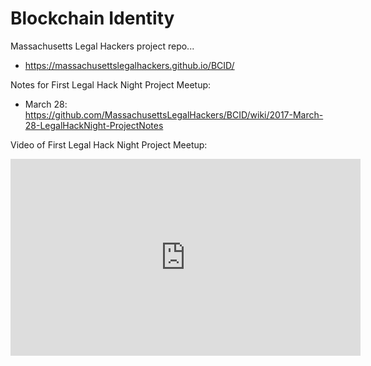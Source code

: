 # Blockchain Identity

Massachusetts Legal Hackers project repo...

* https://massachusettslegalhackers.github.io/BCID/


Notes for First Legal Hack Night Project Meetup:
* March 28: https://github.com/MassachusettsLegalHackers/BCID/wiki/2017-March-28-LegalHackNight-ProjectNotes

Video of First Legal Hack Night Project Meetup: 

<iframe width="560" height="315" src="https://www.youtube.com/embed/TeIo8LEc2zA" frameborder="0" allowfullscreen></iframe>
